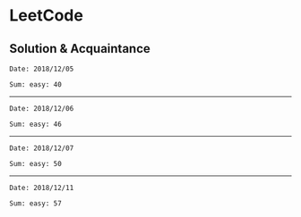 # LeetCode
Solution & Acquaintance
---
```
Date: 2018/12/05

Sum: easy: 40
```
---
```
Date: 2018/12/06

Sum: easy: 46
```
---
```
Date: 2018/12/07

Sum: easy: 50
```
---
```
Date: 2018/12/11

Sum: easy: 57
```
